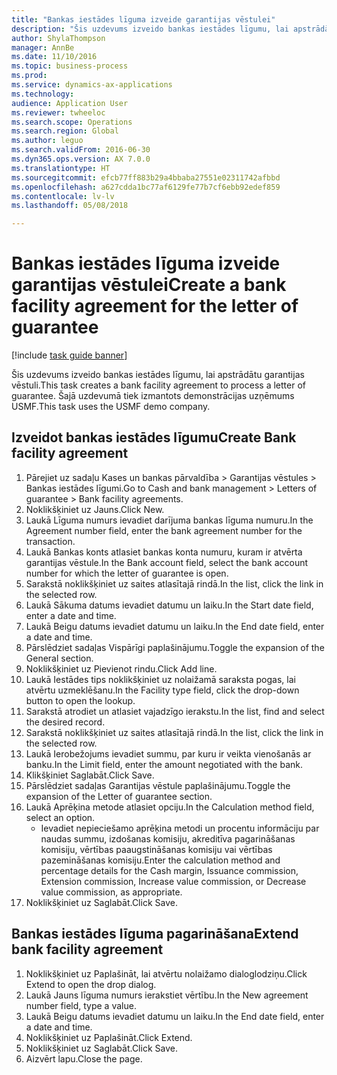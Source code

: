 ```yaml
--- 
title: "Bankas iestādes līguma izveide garantijas vēstulei"
description: "Šis uzdevums izveido bankas iestādes līgumu, lai apstrādātu garantijas vēstuli."
author: ShylaThompson
manager: AnnBe
ms.date: 11/10/2016
ms.topic: business-process
ms.prod: 
ms.service: dynamics-ax-applications
ms.technology: 
audience: Application User
ms.reviewer: twheeloc
ms.search.scope: Operations
ms.search.region: Global
ms.author: leguo
ms.search.validFrom: 2016-06-30
ms.dyn365.ops.version: AX 7.0.0
ms.translationtype: HT
ms.sourcegitcommit: efcb77ff883b29a4bbaba27551e02311742afbbd
ms.openlocfilehash: a627cdda1bc77af6129fe77b7cf6ebb92edef859
ms.contentlocale: lv-lv
ms.lasthandoff: 05/08/2018

---
```

# <a name="create-a-bank-facility-agreement-for-the-letter-of-guarantee"></a><span data-ttu-id="e8517-103">Bankas iestādes līguma izveide garantijas vēstulei</span><span class="sxs-lookup"><span data-stu-id="e8517-103">Create a bank facility agreement for the letter of guarantee</span></span>

[!include [task guide banner](../../includes/task-guide-banner.md)]

<span data-ttu-id="e8517-104">Šis uzdevums izveido bankas iestādes līgumu, lai apstrādātu garantijas vēstuli.</span><span class="sxs-lookup"><span data-stu-id="e8517-104">This task creates a bank facility agreement to process a letter of guarantee.</span></span> <span data-ttu-id="e8517-105">Šajā uzdevumā tiek izmantots demonstrācijas uzņēmums USMF.</span><span class="sxs-lookup"><span data-stu-id="e8517-105">This task uses the USMF demo company.</span></span> 


## <a name="create-bank-facility-agreement"></a><span data-ttu-id="e8517-106">Izveidot bankas iestādes līgumu</span><span class="sxs-lookup"><span data-stu-id="e8517-106">Create Bank facility agreement</span></span>
1. <span data-ttu-id="e8517-107">Pārejiet uz sadaļu Kases un bankas pārvaldība > Garantijas vēstules > Bankas iestādes līgumi.</span><span class="sxs-lookup"><span data-stu-id="e8517-107">Go to Cash and bank management > Letters of guarantee > Bank facility agreements.</span></span>
2. <span data-ttu-id="e8517-108">Noklikšķiniet uz Jauns.</span><span class="sxs-lookup"><span data-stu-id="e8517-108">Click New.</span></span>
3. <span data-ttu-id="e8517-109">Laukā Līguma numurs ievadiet darījuma bankas līguma numuru.</span><span class="sxs-lookup"><span data-stu-id="e8517-109">In the Agreement number field, enter the bank agreement number for the transaction.</span></span>
4. <span data-ttu-id="e8517-110">Laukā Bankas konts atlasiet bankas konta numuru, kuram ir atvērta garantijas vēstule.</span><span class="sxs-lookup"><span data-stu-id="e8517-110">In the Bank account field, select the bank account number for which the letter of guarantee is open.</span></span> 
5. <span data-ttu-id="e8517-111">Sarakstā noklikšķiniet uz saites atlasītajā rindā.</span><span class="sxs-lookup"><span data-stu-id="e8517-111">In the list, click the link in the selected row.</span></span>
6. <span data-ttu-id="e8517-112">Laukā Sākuma datums ievadiet datumu un laiku.</span><span class="sxs-lookup"><span data-stu-id="e8517-112">In the Start date field, enter a date and time.</span></span>
7. <span data-ttu-id="e8517-113">Laukā Beigu datums ievadiet datumu un laiku.</span><span class="sxs-lookup"><span data-stu-id="e8517-113">In the End date field, enter a date and time.</span></span>
8. <span data-ttu-id="e8517-114">Pārslēdziet sadaļas Vispārīgi paplašinājumu.</span><span class="sxs-lookup"><span data-stu-id="e8517-114">Toggle the expansion of the General section.</span></span>
9. <span data-ttu-id="e8517-115">Noklikšķiniet uz Pievienot rindu.</span><span class="sxs-lookup"><span data-stu-id="e8517-115">Click Add line.</span></span>
10. <span data-ttu-id="e8517-116">Laukā Iestādes tips noklikšķiniet uz nolaižamā saraksta pogas, lai atvērtu uzmeklēšanu.</span><span class="sxs-lookup"><span data-stu-id="e8517-116">In the Facility type field, click the drop-down button to open the lookup.</span></span>
11. <span data-ttu-id="e8517-117">Sarakstā atrodiet un atlasiet vajadzīgo ierakstu.</span><span class="sxs-lookup"><span data-stu-id="e8517-117">In the list, find and select the desired record.</span></span>
12. <span data-ttu-id="e8517-118">Sarakstā noklikšķiniet uz saites atlasītajā rindā.</span><span class="sxs-lookup"><span data-stu-id="e8517-118">In the list, click the link in the selected row.</span></span>
13. <span data-ttu-id="e8517-119">Laukā Ierobežojums ievadiet summu, par kuru ir veikta vienošanās ar banku.</span><span class="sxs-lookup"><span data-stu-id="e8517-119">In the Limit field, enter the amount negotiated with the bank.</span></span>
14. <span data-ttu-id="e8517-120">Klikšķiniet Saglabāt.</span><span class="sxs-lookup"><span data-stu-id="e8517-120">Click Save.</span></span>
15. <span data-ttu-id="e8517-121">Pārslēdziet sadaļas Garantijas vēstule paplašinājumu.</span><span class="sxs-lookup"><span data-stu-id="e8517-121">Toggle the expansion of the Letter of guarantee section.</span></span>
16. <span data-ttu-id="e8517-122">Laukā Aprēķina metode atlasiet opciju.</span><span class="sxs-lookup"><span data-stu-id="e8517-122">In the Calculation method field, select an option.</span></span>
    * <span data-ttu-id="e8517-123">Ievadiet nepieciešamo aprēķina metodi un procentu informāciju par naudas summu, izdošanas komisiju, akreditīva pagarināšanas komisiju, vērtības paaugstināšanas komisiju vai vērtības pazemināšanas komisiju.</span><span class="sxs-lookup"><span data-stu-id="e8517-123">Enter the calculation method and percentage details for the Cash margin, Issuance commission, Extension commission, Increase value commission, or Decrease value commission, as appropriate.</span></span>   
17. <span data-ttu-id="e8517-124">Noklikšķiniet uz Saglabāt.</span><span class="sxs-lookup"><span data-stu-id="e8517-124">Click Save.</span></span>

## <a name="extend-bank-facility-agreement"></a><span data-ttu-id="e8517-125">Bankas iestādes līguma pagarināšana</span><span class="sxs-lookup"><span data-stu-id="e8517-125">Extend bank facility agreement</span></span>
1. <span data-ttu-id="e8517-126">Noklikšķiniet uz Paplašināt, lai atvērtu nolaižamo dialoglodziņu.</span><span class="sxs-lookup"><span data-stu-id="e8517-126">Click Extend to open the drop dialog.</span></span>
2. <span data-ttu-id="e8517-127">Laukā Jauns līguma numurs ierakstiet vērtību.</span><span class="sxs-lookup"><span data-stu-id="e8517-127">In the New agreement number field, type a value.</span></span>
3. <span data-ttu-id="e8517-128">Laukā Beigu datums ievadiet datumu un laiku.</span><span class="sxs-lookup"><span data-stu-id="e8517-128">In the End date field, enter a date and time.</span></span>
4. <span data-ttu-id="e8517-129">Noklikšķiniet uz Paplašināt.</span><span class="sxs-lookup"><span data-stu-id="e8517-129">Click Extend.</span></span>
5. <span data-ttu-id="e8517-130">Noklikšķiniet uz Saglabāt.</span><span class="sxs-lookup"><span data-stu-id="e8517-130">Click Save.</span></span>
6. <span data-ttu-id="e8517-131">Aizvērt lapu.</span><span class="sxs-lookup"><span data-stu-id="e8517-131">Close the page.</span></span>



